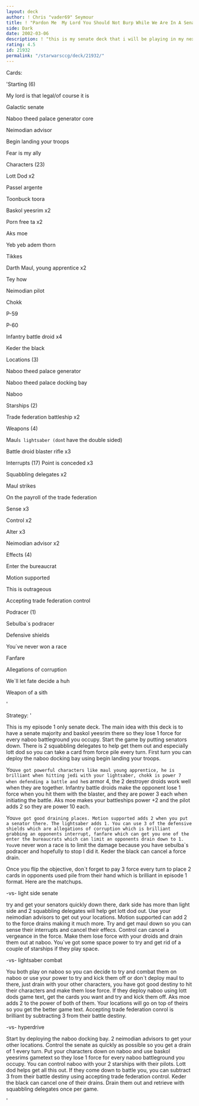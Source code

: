 ```yaml
---
layout: deck
author: ! Chris "vader69" Seymour
title: ! "Pardon Me  My Lord You Should Not Burp While We Are In A Senate majority"
side: Dark
date: 2002-03-06
description: ! "this is my senate deck that i will be playing in my next episode 1 tournament, it`s a senate deck while draining on naboo and baskol yeesrim for some direct damage.PLEASE READ THE STRATEGY SECTION BEFORE REVIEWING, THANK YOU"
rating: 4.5
id: 21932
permalink: "/starwarsccg/deck/21932/"
---
```

Cards: 

'Starting  (6)

My lord is that legal/of course it is

Galactic senate

Naboo theed palace generator core

Neimodian advisor

Begin landing your troops

Fear is my ally


Characters (23)

Lott Dod x2

Passel argente

Toonbuck toora

Baskol yeesrim x2

Porn free ta x2

Aks moe

Yeb yeb adem thorn

Tikkes

Darth Maul, young apprentice x2

Tey how

Neimodian pilot

Chokk

P-59

P-60

Infantry battle droid x4

Keder the black


Locations (3)

Naboo theed palace generator

Naboo theed palace docking bay

Naboo


Starships (2)

Trade federation battleship x2


Weapons (4)

Maul`s lightsaber (don`t have the double sided)

Battle droid blaster rifle x3


Interrupts (17)								       Point is conceded x3

Squabbling delegates x2

Maul strikes

On the payroll of the trade federation 

Sense x3

Control x2

Alter x3

Neimodian advisor x2


Effects (4)

Enter the bureaucrat 

Motion supported

This is outrageous

Accepting trade federation control


Podracer (1)	

Sebulba`s podracer


Defensive shields

You`ve never won a race

Fanfare

Allegations of corruption

We`ll let fate decide a huh

Weapon of a sith


'

Strategy: '

This is my episode 1 only senate deck. The main idea with this deck is to have a senate majority and baskol yeesrim there so they lose 1 force for every naboo battleground you occupy. Start the game by putting senators down. There is 2 squabbling delegates to help get them out and especially lott dod so you can take a card from force pile every turn. First turn you can deploy the naboo docking bay using begin landing your troops. 


You`ve got powerful characters like maul young apprentice, he is brilliant when hitting jedi with your lightsaber, chokk is power 7 when defending a battle and he`s armor 4, the 2 destroyer droids work well when they are together. Infantry battle droids make the opponent lose 1 force when you hit them with the blaster, and they are power 3 each when initiating the battle. Aks moe makes your battleships power +2 and the pilot adds 2 so they are power 10 each.


You`ve got good draining places. Motion supported adds 2 when you put a senator there. The lightsaber adds 1. You can use 3 of the defensive shields which are allegations of corruption which is brilliant grabbing an opponents interrupt, fanfare which can get you one of the enter the bureaucrats which can limit an opponents drain down to 1. You`ve never won a race is to limit the damage because you have sebulba`s podracer and hopefully to stop I did it. Keder the black can cancel a force drain.


Once you flip the objective, don`t forget to pay 3 force every turn to place 2 cards in opponents used pile from their hand which is brilliant in episode 1 format. Here are the matchups.


-vs- light side senate

try and get your senators quickly down there, dark side has more than light side and 2 squabbling delegates will help get lott dod out. Use your neimodian advisors to get out your locations. Motion supported can add 2 to the force drains making it  much more. Try and get maul down so you can sense their interrupts and cancel their effecs. Control can cancel a vergeance in the force. Make them lose force with your droids and drain them out at naboo. You`ve got some space power to try and get rid of a couple of starships if they play space.


-vs- lightsaber combat

You both play on naboo so you can decide to try and combat them on naboo or use your power to try and kick them off or don`t deploy maul to there, just drain with your other characters, you have got good destiny to hit their characters and make them lose force. If they deploy naboo using lott dods game text, get the cards you want and try and kick them off. Aks moe adds 2 to the power of both of them. Your locations will go on top of theirs so you get the better game text. Accepting trade federation conrol is brilliant by subtracting 3 from their battle destiny.


-vs- hyperdrive

Start by deploying the naboo docking bay. 2 neimodian advisors to get your other locations. Control the senate as quickly as possible so you get a drain of 1 every turn. Put your characters down on naboo and use baskol yeesrims gametext so they lose 1 force for every naboo battleground you occupy. You can control naboo with your 2 starships with their pilots. Lott dod helps get all this out. If they come down to battle you, you can subtract 3 from their battle destiny using accepting trade federation control. Keder the black can cancel one of their drains. Drain them out and retrieve with squabbling delegates once per game.








'
